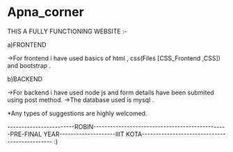 # Apna_corner

THIS A FULLY FUNCTIONING WEBSITE :-

a)FRONTEND

  ->For frontend i have used  basics of html , css(Files [CSS_Frontend ,CSS]) and bootstrap .
  
b)BACKEND

  ->For backend i have used node js and form details have been submited using post method.
  ->The database used is mysql .
  
 
 *Any types of suggestions are highly welcomed.
 
 
 ------------------------ROBIN------------------------------------------------PRE-FINAL YEAR--------------------IIIT KOTA---------------------------------------------- :)
